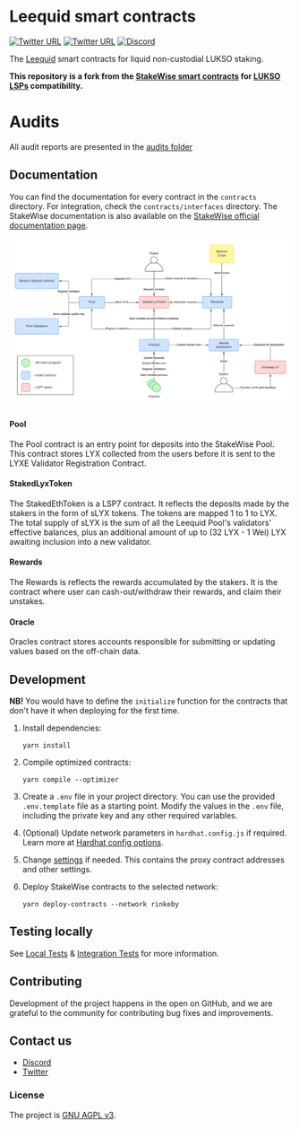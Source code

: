 # Leequid smart contracts

[![Twitter URL](https://img.shields.io/twitter/url/https/twitter.com/dropps_io.svg?style=social&label=Follow%20%40dropps_io)](https://twitter.com/dropps_io)
[![Twitter URL](https://img.shields.io/twitter/url/https/twitter.com/leequid_io.svg?style=social&label=Follow%20%40leequid_io)](https://twitter.com/leequid_io)
[![Discord](https://user-images.githubusercontent.com/7288322/34471967-1df7808a-efbb-11e7-9088-ed0b04151291.png)](https://discord.gg/ezScSqvc)

The [Leequid](https://leequid.io/) smart contracts for liquid non-custodial LUKSO staking.

<b>This repository is a fork from the [StakeWise smart contracts]('https://github.com/stakewise/contracts') for
[LUKSO LSPs]('https://github.com/lukso-network/lsp-smart-contracts) compatibility.</b>

# Audits

All audit reports are presented in the [audits folder](https://github.com/stakewise/contracts/tree/master/audits)

## Documentation

You can find the documentation for every contract in the `contracts` directory. For integration, check the `contracts/interfaces` directory.
The StakeWise documentation is also available on the [StakeWise official documentation page](https://docs.stakewise.io/smart-contracts).

![contracts_infra.png](docs%2Fdiagrams%2Fcontracts_infra.png)

#### Pool

The Pool contract is an entry point for deposits into the StakeWise Pool. This contract stores LYX collected from the users before it is sent to the LYXE Validator Registration Contract.

#### StakedLyxToken

The StakedEthToken is a LSP7 contract. It reflects the deposits made by the stakers in the form of sLYX tokens. The tokens are mapped 1 to 1 to LYX.
The total supply of sLYX is the sum of all the Leequid Pool's validators' effective balances, plus an additional amount of up to (32 LYX - 1 Wei) LYX awaiting inclusion into a new validator.


#### Rewards

The Rewards is reflects the rewards accumulated by the stakers. 
It is the contract where user can cash-out/withdraw their rewards, and claim their unstakes.

#### Oracle

Oracles contract stores accounts responsible for submitting or updating values based on the off-chain data.

## Development

**NB!** You would have to define the `initialize` function for the contracts that don't have it when deploying for the first time.

1. Install dependencies:

   ```shell script
   yarn install
   ```

2. Compile optimized contracts:

   ```shell script
   yarn compile --optimizer
   ```

3. Create a `.env` file in your project directory. You can use the provided `.env.template` file as a starting point. Modify the values in the `.env` file, including the private key and any other required variables.
4. (Optional) Update network parameters in `hardhat.config.js` if required. Learn more at [Hardhat config options](https://hardhat.org/config/).
5. Change [settings](./deployments/settings.js) if needed. This contains the proxy contract addresses and other settings.
6. Deploy StakeWise contracts to the selected network:

   ```shell script
   yarn deploy-contracts --network rinkeby
   ```

## Testing locally

See [Local Tests](./docs/local_tests.md) & [Integration Tests](./docs/integration_tests.md) for more information.

## Contributing

Development of the project happens in the open on GitHub, and we are grateful to the community for contributing bug fixes and improvements.

## Contact us

- [Discord](https://discord.gg/paCyd4W9)
- [Twitter](https://twitter.com/leequid_io)

### License

The project is [GNU AGPL v3](./LICENSE).
